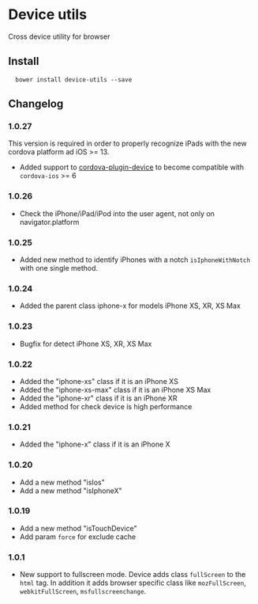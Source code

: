 Device utils
======

Cross device utility for browser

## Install

```
  bower install device-utils --save
```

## Changelog

### 1.0.27

This version is required in order to properly recognize iPads with the new cordova platform ad iOS >= 13.

- Added support to [cordova-plugin-device](https://github.com/apache/cordova-plugin-device) to become compatible with `cordova-ios` >= 6

### 1.0.26

- Check the iPhone/iPad/iPod into the user agent, not only on navigator.platform

### 1.0.25

- Added new method to identify iPhones with a notch `isIphoneWithNotch` with one single method. 

### 1.0.24

- Added the parent class iphone-x for models iPhone XS, XR, XS Max

### 1.0.23

- Bugfix for detect iPhone XS, XR, XS Max

### 1.0.22

- Added the "iphone-xs" class if it is an iPhone XS
- Added the "iphone-xs-max" class if it is an iPhone XS Max
- Added the "iphone-xr" class if it is an iPhone XR
- Added method for check device is high performance

### 1.0.21

- Added the "iphone-x" class if it is an iPhone X

### 1.0.20

- Add a new method "isIos"
- Add a new method "isIphoneX"

### 1.0.19

- Add a new method "isTouchDevice"
- Add param `force` for exclude cache

### 1.0.1

- New support to fullscreen mode. Device adds class `fullScreen` to the `html` tag. In addition it adds browser specific class like `mozFullScreen`, `webkitFullScreen`, `msfullscreenchange`.
